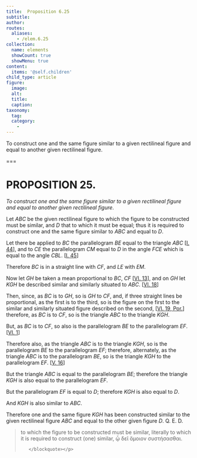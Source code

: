 ```yaml
---
title:  Proposition 6.25
subtitle: 
author:
routes:
  aliases:
    - /elem.6.25
collection:
  name: elements
  showCount: true
  showMenu: true
content:
  items: '@self.children'
child_type: article
figure:
  image:
  alt:
  title:
  caption:
taxonomy:
  tag:
  category:
    - 
---
```


<p><emph>To construct one and the same figure similar to a given rectilineal figure and equal to another given rectilineal figure</emph>. </p>

===

<h1>PROPOSITION 25.</h1>
<p><em>To construct one and the same figure similar to a given rectilineal figure and equal to another given rectilineal figure</em>. </p>

<p>Let <em>ABC</em> be the given rectilineal figure to which the figure to be constructed must be similar, and <em>D</em> that to which it must be equal; thus it is required to construct one and the same figure similar to <em>ABC</em> and equal to <em>D</em>. 
      </p>

<p>Let there be applied to <em>BC</em> the parallelogram <em>BE</em> equal to the triangle <em>ABC</em> [<a href="/elem.1.44">I. 44</a>], and to <em>CE</em> the parallelogram <em>CM</em> equal to <em>D</em> in the angle <em>FCE</em> which is equal to the angle <em>CBL</em>. [<a href="/elem.1.45">I. 45</a>] <pb n="254"/></p>

<p>Therefore <em>BC</em> is in a straight line with <em>CF</em>, and <em>LE</em> with <em>EM</em>. </p>

<p>Now let <em>GH</em> be taken a mean proportional to <em>BC</em>, <em>CF</em> [<a href="/elem.6.13">VI. 13</a>], and on <em>GH</em> let <em>KGH</em> be described similar and similarly situated to <em>ABC</em>. [<a href="/elem.6.18">VI. 18</a>] </p>

<p>Then, since, as <em>BC</em> is to <em>GH</em>, so is <em>GH</em> to <em>CF</em>, and, if three straight lines be proportional, as the first is to the third, so is the figure on the first to the similar and similarly situated figure described on the second, [<a href="/elem.6.19.p.1">VI. 19, Por.</a>] therefore, as <em>BC</em> is to <em>CF</em>, so is the triangle <em>ABC</em> to the triangle <em>KGH</em>. </p>

<p>But, as <em>BC</em> is to <em>CF</em>, so also is the parallelogram <em>BE</em> to the parallelogram <em>EF</em>. [<a href="/elem.6.1">VI. 1</a>] </p>

<p>Therefore also, as the triangle <em>ABC</em> is to the triangle <em>KGH</em>, so is the parallelogram <em>BE</em> to the parallelogram <em>EF</em>; therefore, alternately, as the triangle <em>ABC</em> is to the parallelogram <em>BE</em>, so is the triangle <em>KGH</em> to the parallelogram <em>EF</em>. [<a href="/elem.5.16">V. 16</a>] </p>

<p>But the triangle <em>ABC</em> is equal to the parallelogram <em>BE</em>; therefore the triangle <em>KGH</em> is also equal to the parallelogram <em>EF</em>. </p>

<p>But the parallelogram <em>EF</em> is equal to <em>D</em>; therefore <em>KGH</em> is also equal to <em>D</em>. </p>

<p>And <em>KGH</em> is also similar to <em>ABC</em>. </p>

<p>Therefore one and the same figure <em>KGH</em> has been constructed similar to the given rectilineal figure <em>ABC</em> and equal to the other given figure <em>D</em>. Q. E. D.
<blockquote n="3" class="crit" place="unspecified" anchored="yes">
        
<p>to which the figure to be constructed must be similar, literally <quote>to which it is required to construct (one) similar,</quote>
 <foreign lang="greek">ᾧ δεῖ ὅμοιον συστήσασθαι</foreign>.</p>

       </blockquote></p>
